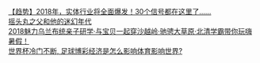   
[【趋势】2018年，实体行业将全面爆发！30个信号都在这里了……](http://www.dianyue.me/archives/629/zinj6up2rxv613h0/)  
[摇头丸之父和他的迷幻年代](http://www.dianyue.me/archives/766/oxid042wvqfdumcq/)  
[2018魅力乌兰布统亲子研学·与宝贝一起穿沙越岭·驰骋大草原·北清学霸带你玩嗨暑假！](http://www.dianyue.me/archives/111/fu0ldl2y4qkpysku/)  
[世界杯冷门不断, 足球博彩经济是怎么影响体育影响世界?](http://www.dianyue.me/archives/904/3jyub9nezev8emfh/)